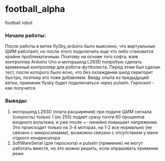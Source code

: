 # football_alpha
football robot

### Начало работы:
После работы в ветке flySky_arduino было выяснено, что виртуальные ШИМ работают, но после этого подключить еще что либо становится крайне проблематичным. Поэтому на основе того софта, взяв контроллер Arduino Uno и моторшилд L293D попробую сделать временный контроллер для робота-футболиста. Перед этим был сделан тест, после которого было ясно, что без охлаждения шилд перегорит быстро, поэтому его тоже добавляем. Ввиду опыта из предыдущей ветки, приемник flysky будет подключаться через pulseIn. Гироскоп - как получится.

### Выводы:
1) моторшилд L293D (плата расширения) при подаче ШИМ сигнала (скорость) только 1 (из 255) подает сразу почти 60 процентов входного вольтажа, и уже после +- линейно повышает напряжение. Это происходит только на 3-4 моторах, на 1-2 все нормально (не связано с микросхемами), возможно связано с отсутствием у меня отдного конденсатора
2) SoftWareSerial (для гироскопа) и pulseIn (применик) не могут работать вместе, но это можно решить, если опрашивать применик реже 

